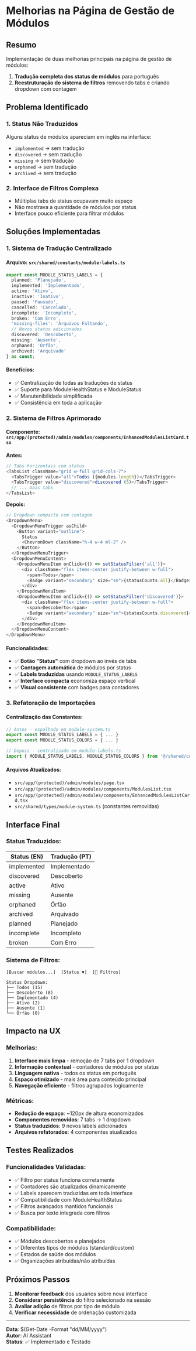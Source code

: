 # Melhorias na Página de Gestão de Módulos

## Resumo

Implementação de duas melhorias principais na página de gestão de módulos:
1. **Tradução completa dos status de módulos** para português
2. **Reestruturação do sistema de filtros** removendo tabs e criando dropdown com contagem

## Problema Identificado

### 1. Status Não Traduzidos
Alguns status de módulos apareciam em inglês na interface:
- `implemented` → sem tradução
- `discovered` → sem tradução  
- `missing` → sem tradução
- `orphaned` → sem tradução
- `archived` → sem tradução

### 2. Interface de Filtros Complexa
- Múltiplas tabs de status ocupavam muito espaço
- Não mostrava a quantidade de módulos por status
- Interface pouco eficiente para filtrar módulos

## Soluções Implementadas

### 1. Sistema de Tradução Centralizado

#### Arquivo: `src/shared/constants/module-labels.ts`
```typescript
export const MODULE_STATUS_LABELS = {
  planned: 'Planejado',
  implemented: 'Implementado',
  active: 'Ativo',
  inactive: 'Inativo',
  paused: 'Pausado',
  cancelled: 'Cancelado',
  incomplete: 'Incompleto',
  broken: 'Com Erro',
  'missing-files': 'Arquivos Faltando',
  // Novos status adicionados
  discovered: 'Descoberto',
  missing: 'Ausente',
  orphaned: 'Órfão',
  archived: 'Arquivado'
} as const;
```

#### Benefícios:
- ✅ Centralização de todas as traduções de status
- ✅ Suporte para ModuleHealthStatus e ModuleStatus
- ✅ Manutenibilidade simplificada
- ✅ Consistência em toda a aplicação

### 2. Sistema de Filtros Aprimorado

#### Componente: `src/app/(protected)/admin/modules/components/EnhancedModulesListCard.tsx`

**Antes:**
```typescript
// Tabs horizontais com status
<TabsList className="grid w-full grid-cols-7">
  <TabsTrigger value="all">Todos ({modules.length})</TabsTrigger>
  <TabsTrigger value="discovered">discovered (5)</TabsTrigger>
  // ... mais tabs
</TabsList>
```

**Depois:**
```typescript
// Dropdown compacto com contagem
<DropdownMenu>
  <DropdownMenuTrigger asChild>
    <Button variant="outline">
      Status
      <ChevronDown className="h-4 w-4 ml-2" />
    </Button>
  </DropdownMenuTrigger>
  <DropdownMenuContent>
    <DropdownMenuItem onClick={() => setStatusFilter('all')}>
      <div className="flex items-center justify-between w-full">
        <span>Todos</span>
        <Badge variant="secondary" size="sm">{statusCounts.all}</Badge>
      </div>
    </DropdownMenuItem>
    <DropdownMenuItem onClick={() => setStatusFilter('discovered')}>
      <div className="flex items-center justify-between w-full">
        <span>Descoberto</span>
        <Badge variant="secondary" size="sm">{statusCounts.discovered}</Badge>
      </div>
    </DropdownMenuItem>
  </DropdownMenuContent>
</DropdownMenu>
```

#### Funcionalidades:
- ✅ **Botão "Status"** com dropdown ao invés de tabs
- ✅ **Contagem automática** de módulos por status
- ✅ **Labels traduzidas** usando `MODULE_STATUS_LABELS`
- ✅ **Interface compacta** economiza espaço vertical
- ✅ **Visual consistente** com badges para contadores

### 3. Refatoração de Importações

#### Centralização das Constantes:
```typescript
// Antes - espalhado em module-system.ts
export const MODULE_STATUS_LABELS = { ... }
export const MODULE_STATUS_COLORS = { ... }

// Depois - centralizado em module-labels.ts
import { MODULE_STATUS_LABELS, MODULE_STATUS_COLORS } from '@/shared/constants/module-labels';
```

#### Arquivos Atualizados:
- `src/app/(protected)/admin/modules/page.tsx`
- `src/app/(protected)/admin/modules/components/ModulesList.tsx`
- `src/app/(protected)/admin/modules/components/EnhancedModulesListCard.tsx`
- `src/shared/types/module-system.ts` (constantes removidas)

## Interface Final

### Status Traduzidos:
| Status (EN) | Tradução (PT) |
|-------------|---------------|
| implemented | Implementado |
| discovered | Descoberto |
| active | Ativo |
| missing | Ausente |
| orphaned | Órfão |
| archived | Arquivado |
| planned | Planejado |
| incomplete | Incompleto |
| broken | Com Erro |

### Sistema de Filtros:
```
[Buscar módulos...]  [Status ▼]  [🔧 Filtros]

Status Dropdown:
├── Todos (15)
├── Descoberto (8) 
├── Implementado (4)
├── Ativo (2)
├── Ausente (1)
└── Órfão (0)
```

## Impacto na UX

### Melhorias:
1. **Interface mais limpa** - remoção de 7 tabs por 1 dropdown
2. **Informação contextual** - contadores de módulos por status
3. **Linguagem nativa** - todos os status em português
4. **Espaço otimizado** - mais área para conteúdo principal
5. **Navegação eficiente** - filtros agrupados logicamente

### Métricas:
- **Redução de espaço**: ~120px de altura economizados
- **Componentes removidos**: 7 tabs → 1 dropdown
- **Status traduzidos**: 9 novos labels adicionados
- **Arquivos refatorados**: 4 componentes atualizados

## Testes Realizados

### Funcionalidades Validadas:
- ✅ Filtro por status funciona corretamente
- ✅ Contadores são atualizados dinamicamente
- ✅ Labels aparecem traduzidas em toda interface
- ✅ Compatibilidade com ModuleHealthStatus
- ✅ Filtros avançados mantidos funcionais
- ✅ Busca por texto integrada com filtros

### Compatibilidade:
- ✅ Módulos descobertos e planejados
- ✅ Diferentes tipos de módulos (standard/custom)
- ✅ Estados de saúde dos módulos
- ✅ Organizações atribuídas/não atribuídas

## Próximos Passos

1. **Monitorar feedback** dos usuários sobre nova interface
2. **Considerar persistência** do filtro selecionado na sessão
3. **Avaliar adição** de filtros por tipo de módulo
4. **Verificar necessidade** de ordenação customizada

---

**Data**: $(Get-Date -Format "dd/MM/yyyy")  
**Autor**: AI Assistant  
**Status**: ✅ Implementado e Testado 